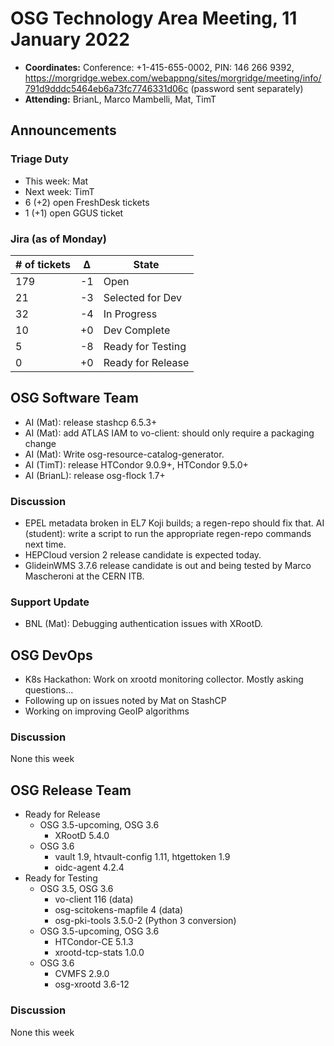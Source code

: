 # OSG Technology Area Meeting, 11 January 2022

-   **Coordinates:** Conference: +1-415-655-0002, PIN: 146 266 9392,
    <https://morgridge.webex.com/webappng/sites/morgridge/meeting/info/791d9dddc5464eb6a73fc7746331d06c> (password sent separately)
-   **Attending:** BrianL, Marco Mambelli, Mat, TimT

## Announcements

### Triage Duty

-   This week: Mat
-   Next week: TimT
-   6 (+2) open FreshDesk tickets
-   1 (+1) open GGUS ticket

### Jira (as of Monday)

| # of tickets | &Delta; | State             |
|--------------|---------|-------------------|
| 179          | -1      | Open              |
| 21           | -3      | Selected for Dev  |
| 32           | -4      | In Progress       |
| 10           | +0      | Dev Complete      |
| 5            | -8      | Ready for Testing |
| 0            | +0      | Ready for Release |

## OSG Software Team

-   AI (Mat): release stashcp 6.5.3+
-   AI (Mat): add ATLAS IAM to vo-client: should only require a packaging change
-   AI (Mat): Write osg-resource-catalog-generator.
-   AI (TimT): release HTCondor 9.0.9+, HTCondor 9.5.0+
-   AI (BrianL): release osg-flock 1.7+

### Discussion

-   EPEL metadata broken in EL7 Koji builds; a regen-repo should fix that.
    AI (student): write a script to run the appropriate regen-repo commands next time.
-   HEPCloud version 2 release candidate is expected today.
-   GlideinWMS 3.7.6 release candidate is out and being tested by Marco Mascheroni at the CERN ITB.

### Support Update

-   BNL (Mat): Debugging authentication issues with XRootD.

## OSG DevOps

- K8s Hackathon: Work on xrootd monitoring collector.  Mostly asking questions...
- Following up on issues noted by Mat on StashCP
- Working on improving GeoIP algorithms

### Discussion

None this week

## OSG Release Team

-   Ready for Release
    -   OSG 3.5-upcoming, OSG 3.6
        -   XRootD 5.4.0
    -   OSG 3.6
        -   vault 1.9, htvault-config 1.11, htgettoken 1.9
        -   oidc-agent 4.2.4
-   Ready for Testing
    -   OSG 3.5, OSG 3.6
        -   vo-client 116 (data)
        -   osg-scitokens-mapfile 4 (data)
        -   osg-pki-tools 3.5.0-2 (Python 3 conversion)
    -   OSG 3.5-upcoming, OSG 3.6
        -   HTCondor-CE 5.1.3
        -   xrootd-tcp-stats 1.0.0
    -   OSG 3.6
        -   CVMFS 2.9.0
        -   osg-xrootd 3.6-12

### Discussion

None this week

